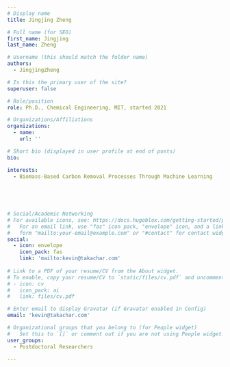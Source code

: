 ```yaml
---
# Display name
title: Jingjing Zheng

# Full name (for SEO)
first_name: Jingjing
last_name: Zheng

# Username (this should match the folder name)
authors:
  - JingjingZheng

# Is this the primary user of the site?
superuser: false

# Role/position
role: Ph.D., Chemical Engineering, MIT, started 2021

# Organizations/Affiliations
organizations:
  - name:  
    url: ''

# Short bio (displayed in user profile at end of posts)
bio:  

interests:
  - Biomass-Based Carbon Removal Processes Through Machine Learning
 
 

 

# Social/Academic Networking
# For available icons, see: https://docs.hugoblox.com/getting-started/page-builder/#icons
#   For an email link, use "fas" icon pack, "envelope" icon, and a link in the
#   form "mailto:your-email@example.com" or "#contact" for contact widget.
social:
  - icon: envelope
    icon_pack: fas
    link: 'mailto:kevin@takachar.com'
  
# Link to a PDF of your resume/CV from the About widget.
# To enable, copy your resume/CV to `static/files/cv.pdf` and uncomment the lines below.
# - icon: cv
#   icon_pack: ai
#   link: files/cv.pdf

# Enter email to display Gravatar (if Gravatar enabled in Config)
email: 'kevin@takachar.com'

# Organizational groups that you belong to (for People widget)
#   Set this to `[]` or comment out if you are not using People widget.
user_groups:
  - Postdoctoral Researchers

---
```

